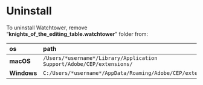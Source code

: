 # Uninstall

To uninstall Watchtower, remove “**knights\_of\_the\_editing\_table.watchtower**” folder from:

| os | path |
| :--- | :--- |
| **macOS** | `/Users/*username*/Library/Application Support/Adobe/CEP/extensions/` |
| **Windows** | `C:/Users/*username*/AppData/Roaming/Adobe/CEP/extensions/` |



